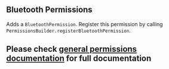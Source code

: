 ## Bluetooth Permissions
Adds a `BluetoothPermission`. Register this permission by calling `PermissionsBuilder.registerBluetoothPermission`.

## Please check [general permissions documentation](../base-permissions) for full documentation
